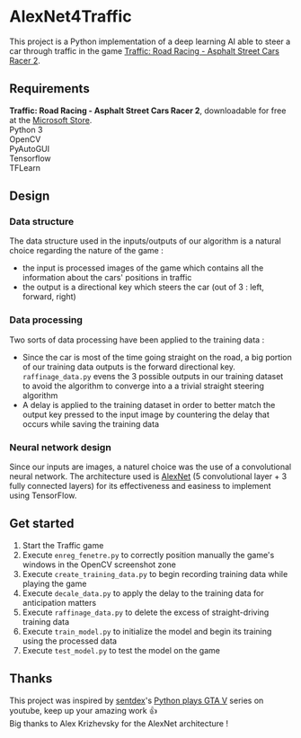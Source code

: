 # AlexNet4Traffic

This project is a Python implementation of a deep learning AI able to steer a car through traffic in the game [Traffic: Road Racing - Asphalt Street Cars Racer 2](https://www.microsoft.com/fr-mq/p/traffic-road-racing-asphalt-street-cars-racer-2/9nblggh11033).

## Requirements

**Traffic: Road Racing - Asphalt Street Cars Racer 2**, downloadable for free at the [Microsoft Store](https://www.microsoft.com/fr-mq/p/traffic-road-racing-asphalt-street-cars-racer-2/9nblggh11033).  
Python 3  
OpenCV  
PyAutoGUI  
Tensorflow  
TFLearn  

## Design

### Data structure

The data structure used in the inputs/outputs of our algorithm is a natural choice regarding the nature of the game :
* the input is processed images of the game which contains all the information about the cars' positions in traffic
* the output is a directional key which steers the car (out of 3 : left, forward, right)

### Data processing

Two sorts of data processing have been applied to the training data :
* Since the car is most of the time going straight on the road, a big portion of our training data outputs is the forward directional key. `raffinage_data.py` evens the 3 possible outputs in our training dataset to avoid the algorithm to converge into a a trivial straight steering algorithm
* A delay is applied to the training dataset in order to better match the output key pressed to the input image by countering the delay that occurs while saving the training data

### Neural network design

Since our inputs are images, a naturel choice was the use of a convolutional neural network. The architecture used is [AlexNet](https://en.wikipedia.org/wiki/AlexNet) (5 convolutional layer + 3 fully connected layers) for its effectiveness and easiness to implement using TensorFlow.

## Get started

1. Start the Traffic game
2. Execute `enreg_fenetre.py` to correctly position manually the game's windows in the OpenCV screenshot zone
3. Execute `create_training_data.py` to begin recording training data while playing the game
4. Execute `decale_data.py` to apply the delay to the training data for anticipation matters
5. Execute `raffinage_data.py` to delete the excess of straight-driving training data
6. Execute `train_model.py` to initialize the model and begin its training using the processed data
7. Execute `test_model.py` to test the model on the game


## Thanks 

This project was inspired by [sentdex](https://www.youtube.com/user/sentdex)'s [Python plays GTA V](https://www.youtube.com/playlist?list=PLQVvvaa0QuDeETZEOy4VdocT7TOjfSA8a) series on youtube, keep up your amazing work :+1:  
Big thanks to Alex Krizhevsky for the AlexNet architecture !
